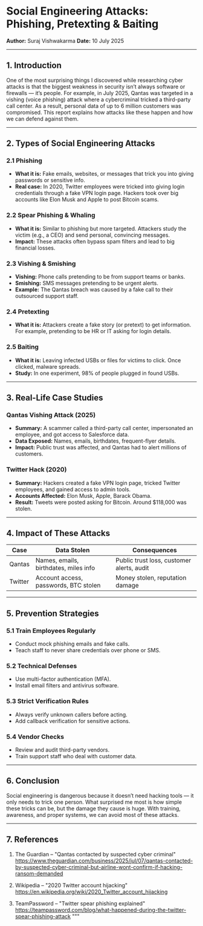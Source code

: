 
# Social Engineering Attacks: Phishing, Pretexting & Baiting
**Author:** Suraj Vishwakarma 
**Date:** 10 July 2025

---

## 1. Introduction

One of the most surprising things I discovered while researching cyber attacks is that the biggest weakness in security isn’t always software or firewalls — it’s people. For example, in July 2025, Qantas was targeted in a vishing (voice phishing) attack where a cybercriminal tricked a third-party call center. As a result, personal data of up to 6 million customers was compromised. This report explains how attacks like these happen and how we can defend against them.

---

## 2. Types of Social Engineering Attacks

### 2.1 Phishing
- **What it is:** Fake emails, websites, or messages that trick you into giving passwords or sensitive info.
- **Real case:** In 2020, Twitter employees were tricked into giving login credentials through a fake VPN login page. Hackers took over big accounts like Elon Musk and Apple to post Bitcoin scams.

### 2.2 Spear Phishing & Whaling
- **What it is:** Similar to phishing but more targeted. Attackers study the victim (e.g., a CEO) and send personal, convincing messages.
- **Impact:** These attacks often bypass spam filters and lead to big financial losses.

### 2.3 Vishing & Smishing
- **Vishing:** Phone calls pretending to be from support teams or banks.
- **Smishing:** SMS messages pretending to be urgent alerts.
- **Example:** The Qantas breach was caused by a fake call to their outsourced support staff.

### 2.4 Pretexting
- **What it is:** Attackers create a fake story (or pretext) to get information. For example, pretending to be HR or IT asking for login details.

### 2.5 Baiting
- **What it is:** Leaving infected USBs or files for victims to click. Once clicked, malware spreads.
- **Study:** In one experiment, 98% of people plugged in found USBs.

---

## 3. Real-Life Case Studies

### Qantas Vishing Attack (2025)
- **Summary:** A scammer called a third-party call center, impersonated an employee, and got access to Salesforce data.
- **Data Exposed:** Names, emails, birthdates, frequent-flyer details.
- **Impact:** Public trust was affected, and Qantas had to alert millions of customers.

### Twitter Hack (2020)
- **Summary:** Hackers created a fake VPN login page, tricked Twitter employees, and gained access to admin tools.
- **Accounts Affected:** Elon Musk, Apple, Barack Obama.
- **Result:** Tweets were posted asking for Bitcoin. Around $118,000 was stolen.

---

## 4. Impact of These Attacks

| Case     | Data Stolen                             | Consequences                                |
|----------|------------------------------------------|---------------------------------------------|
| Qantas   | Names, emails, birthdates, miles info    | Public trust loss, customer alerts, audit   |
| Twitter  | Account access, passwords, BTC stolen    | Money stolen, reputation damage             |

---

## 5. Prevention Strategies

### 5.1 Train Employees Regularly
- Conduct mock phishing emails and fake calls.
- Teach staff to never share credentials over phone or SMS.

### 5.2 Technical Defenses
- Use multi-factor authentication (MFA).
- Install email filters and antivirus software.

### 5.3 Strict Verification Rules
- Always verify unknown callers before acting.
- Add callback verification for sensitive actions.

### 5.4 Vendor Checks
- Review and audit third-party vendors.
- Train support staff who deal with customer data.

---

## 6. Conclusion

Social engineering is dangerous because it doesn’t need hacking tools — it only needs to trick one person. What surprised me most is how simple these tricks can be, but the damage they cause is huge. With training, awareness, and proper systems, we can avoid most of these attacks.

---

## 7. References

1. The Guardian – "Qantas contacted by suspected cyber criminal"  
   https://www.theguardian.com/business/2025/jul/07/qantas-contacted-by-suspected-cyber-criminal-but-airline-wont-confirm-if-hacking-ransom-demanded

2. Wikipedia – "2020 Twitter account hijacking"  
   https://en.wikipedia.org/wiki/2020_Twitter_account_hijacking

3. TeamPassword – "Twitter spear phishing explained"  
   https://teampassword.com/blog/what-happened-during-the-twitter-spear-phishing-attack
"""
